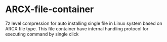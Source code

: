 # ARCX-file-container
7z level compression for auto installing single file in Linux system based on ARCX file type. This file container have internal handling protocol for executing command by single click
